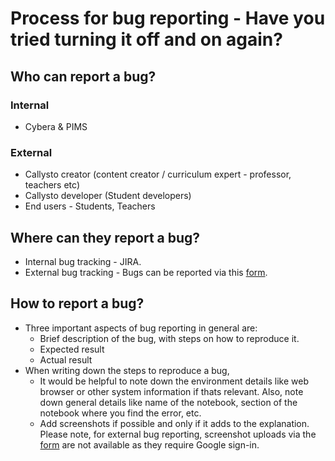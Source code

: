 # Process for bug reporting - Have you tried turning it off and on again?

## Who can report a bug?

### Internal
* Cybera & PIMS

### External
* Callysto creator (content creator / curriculum expert - professor, teachers etc)
* Callysto developer (Student developers)
* End users - Students, Teachers

## Where can they report a bug?

* Internal bug tracking - JIRA.
* External bug tracking - Bugs can be reported via this [form](https://docs.google.com/forms/d/e/1FAIpQLSeVe7bZNY2YzNOUZI6YPUG778RPFQ8BniLj2lGAqGK8Y1JmDQ/viewform).

## How to report a bug?

* Three important aspects of bug reporting in general are:
    * Brief description of the bug, with steps on how to reproduce it.
    * Expected result
    * Actual result
* When writing down the steps to reproduce a bug,
    *  It would be helpful to note down the environment details like web browser or other system information if thats relevant. Also, note down general details like name of the notebook, section of the notebook where you find the error, etc.
    * Add screenshots if possible and only if it adds to the explanation. Please note, for external bug reporting, screenshot uploads via the [form](https://docs.google.com/forms/d/e/1FAIpQLSeVe7bZNY2YzNOUZI6YPUG778RPFQ8BniLj2lGAqGK8Y1JmDQ/viewform) are not available as they require Google sign-in.
